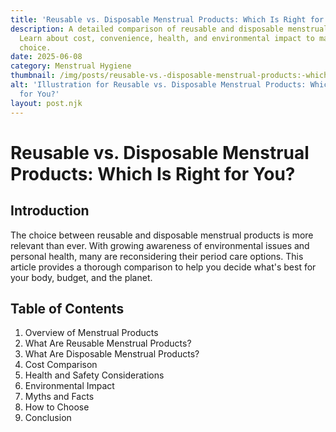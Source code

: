 ```yaml
---
title: 'Reusable vs. Disposable Menstrual Products: Which Is Right for You?'
description: A detailed comparison of reusable and disposable menstrual products.
  Learn about cost, convenience, health, and environmental impact to make an informed
  choice.
date: 2025-06-08
category: Menstrual Hygiene
thumbnail: /img/posts/reusable-vs.-disposable-menstrual-products:-which-is-right-for-you.png
alt: 'Illustration for Reusable vs. Disposable Menstrual Products: Which Is Right
  for You?'
layout: post.njk
---
```


# Reusable vs. Disposable Menstrual Products: Which Is Right for You?

## Introduction
The choice between reusable and disposable menstrual products is more relevant than ever. With growing awareness of environmental issues and personal health, many are reconsidering their period care options. This article provides a thorough comparison to help you decide what's best for your body, budget, and the planet.

## Table of Contents
1. Overview of Menstrual Products
2. What Are Reusable Menstrual Products?
3. What Are Disposable Menstrual Products?
4. Cost Comparison
5. Health and Safety Considerations
6. Environmental Impact
7. Myths and Facts
8. How to Choose
9. Conclusion

<!-- Article content will be expanded to reach 2000+ words in the next steps --> 